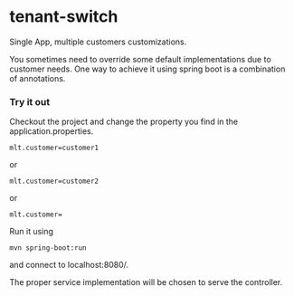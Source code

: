# tenant-switch
Single App, multiple customers customizations.

You sometimes need to override some default implementations due to customer needs. One way to achieve it using spring boot is a combination of annotations.

### Try it out
Checkout the project and change the property you find in the application.properties.

```
mlt.customer=customer1
```
or 

```
mlt.customer=customer2
```
or
```
mlt.customer=
```
Run it using 
```
mvn spring-boot:run
```
and connect to localhost:8080/.

The proper service implementation will be chosen to serve the controller. 
